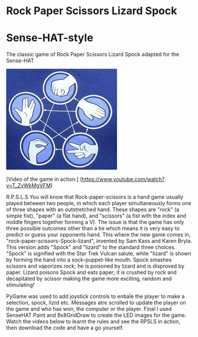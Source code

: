 # Rock Paper Scissors Lizard Spock
# Sense-HAT-style
The classic game of Rock Paper Scissors Lizard Spock adapted for the Sense-HAT 

![](images/rpsls.jpg)

[Video of the game in action:] (https://www.youtube.com/watch?v=T_ZvWkMgVFM)

R.P.S.L.S
You will know that Rock-paper-scissors is a hand game usually played between two people, in which each player simultaneously forms one of three shapes with an outstretched hand. These shapes are "rock" (a simple fist), "paper" (a flat hand), and "scissors" (a fist with the index and middle fingers together forming a V). The issue is that the game has only three possible outcomes other than a tie which means it is very easy to predict or guess your opponents hand.  This where the new game comes in, "rock-paper-scissors-Spock-lizard", invented by Sam Kass and Karen Bryla. This version adds "Spock" and "lizard" to the standard three choices. "Spock" is signified with the Star Trek Vulcan salute, while "lizard" is shown by forming the hand into a sock-puppet-like mouth. Spock smashes scissors and vaporizes rock; he is poisoned by lizard and is disproved by paper. Lizard poisons Spock and eats paper; it is crushed by rock and decapitated by scissor making the game more exciting, random and stimulating!

PyGame was used to add joystick controls to enbale the player to make a selection, spock, lizrd etc.  Messages atre scrolled to update the player on the game and who has won, the computer or the player.  Final I used SenseHAT Paint and 8x8GridDraw to create the LED images for the game.   Watch the videos below to learnt the rules and see the RPSLS in action, then download the code and have a go yourself.
